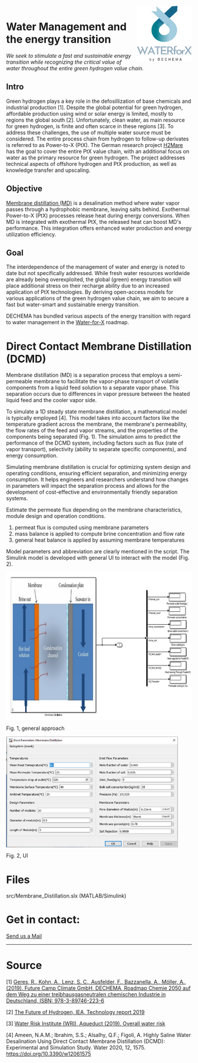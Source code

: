 <img align="right" width="150" height="150" src=images/w4x_logo_transparent_by_DECHEMA.png>

# Water Management and the energy transition

*We seek to stimulate a fast and sustainable energy transition while recognizing the critical value of water throughout the entire green hydrogen value chain.*

## Intro
Green hydrogen plays a key role in the defosillization of base chemicals and industrial production [1]. Despite the global potential for green hydrogen, affordable production using wind or solar energy is limited, mostly to regions the global south [2]. Unfortunately, clean water, as main resource for green hydrogen, is finite and often scarce in these regions [3]. To address these challenges, the use of multiple water source must be considered. The entire process chain from hydrogen to follow-up derivates is referred to as Power-to-X (PtX). The German research project [H2Mare](https://www.wasserstoff-leitprojekte.de/leitprojekte/h2mare) has the goal to cover the entire PtX value chain, with an additional focus on water as the primary resource for green hydrogen. The project addresses technical aspects of offshore hydrogen and PtX production, as well as knowledge transfer and upscaling.

## Objective
[Membrane distillation (MD)](https://en.wikipedia.org/wiki/Membrane_distillation) is a desalination method where water vapor passes through a hydrophobic membrane, leaving salts behind. Exothermal Power-to-X (PtX) processes release heat during energy conversions. When MD is integrated with exothermal PtX, the released heat can boost MD's performance. This integration offers enhanced water production and energy utilization efficiency.

## Goal
The interdependence of the management of water and energy is noted to date but not specifically addressed. While fresh water resources worldwide are already being overexploited, the global (green) energy transition will place additional stress on their recharge ability due to an increased application of PtX technologies. By deriving open-access models for various applications of the green hydrogen value chain, we aim to secure a fast but water-smart and sustainable energy transition.

DECHEMA has bundled various aspects of the energy transition with regard to water management in the [Water-for-X](https://dechema.de/Water_for_X.html) roadmap.



# Direct Contact Membrane Distillation (DCMD)
Membrane distillation (MD) is a separation process that employs a semi-permeable membrane to facilitate the vapor-phase transport of volatile components from a liquid feed solution to a separate vapor phase. This separation occurs due to differences in vapor pressure between the heated liquid feed and the cooler vapor side.

To simulate a 1D steady state membrane distillation, a mathematical model is typically employed [4]. This model takes into account factors like the temperature gradient across the membrane, the membrane's permeability, the flow rates of the feed and vapor streams, and the properties of the components being separated (Fig. 1). The simulation aims to predict the performance of the DCMD system, including factors such as flux (rate of vapor transport), selectivity (ability to separate specific components), and energy consumption.

Simulating membrane distillation is crucial for optimizing system design and operating conditions, ensuring efficient separation, and minimizing energy consumption. It helps engineers and researchers understand how changes in parameters will impact the separation process and allows for the development of cost-effective and environmentally friendly separation systems.

Estimate the permeate flux depending on the membrane characteristics, module design and operation conditions.

1. permeat flux is computed using membrane parameters
2. mass balance is applied to compute brine concentration and flow rate
3. general heat balance is applied by assuming membrane temperatures
 
Model parameters and abbreviation are clearly mentioned in the script. The Simulink model is developed with general UI to interact with the model (Fig. 2).

<img align="center" height="400" src=images/MD_SIMmodel.png>

Fig. 1, general approach

<img align="center" height="300" src=images/MD_UI.png>

Fig. 2, UI

# Files
src/Membrane_Distillation.slx (MATLAB/Simulink)

# Get in contact:
<a href="mailto:&#119;&#097;&#116;&#101;&#114;&#064;&#100;&#101;&#099;&#104;&#101;&#109;&#097;&#046;&#100;&#101;">Send us a Mail</a>

---
# Source
[1] [Geres, R., Kohn, A., Lenz, S. C., Ausfelder, F., Bazzanella, A., Möller, A., (2019). Future Camp Climate GmbH, DECHEMA, Roadmap Chemie 2050 auf dem Weg zu einer treibhausgasneutralen chemischen Industrie in Deutschland, ISBN: 978-3-89746-223-6](https://dechema.de/chemie2050-path-123211,124930.html)

[2] [The Future of Hydrogen, IEA, Technology report 2019](https://www.iea.org/reports/the-future-of-hydrogen)

[3] [Water Risk Institute (WRI), Aqueduct (2019). Overall water risk](https://www.wri.org/applications/aqueduct/water-risk-atlas/#/?advanced=false&basemap=hydro&indicator=w_awr_def_tot_cat&lat=-14.445396942837744&lng=-142.85354599620152&mapMode=view&month=1&opacity=0.5&ponderation=DEF&predefined=false&projection=absolute&scenario=optimistic&scope=baseline&timeScale=annual&year=baseline&zoom=2)

[4] Ameen, N.A.M.; Ibrahim, S.S.; Alsalhy, Q.F.; Figoli, A. Highly Saline Water Desalination Using Direct Contact Membrane Distillation (DCMD): Experimental and Simulation Study. Water 2020, 12, 1575. https://doi.org/10.3390/w12061575 
